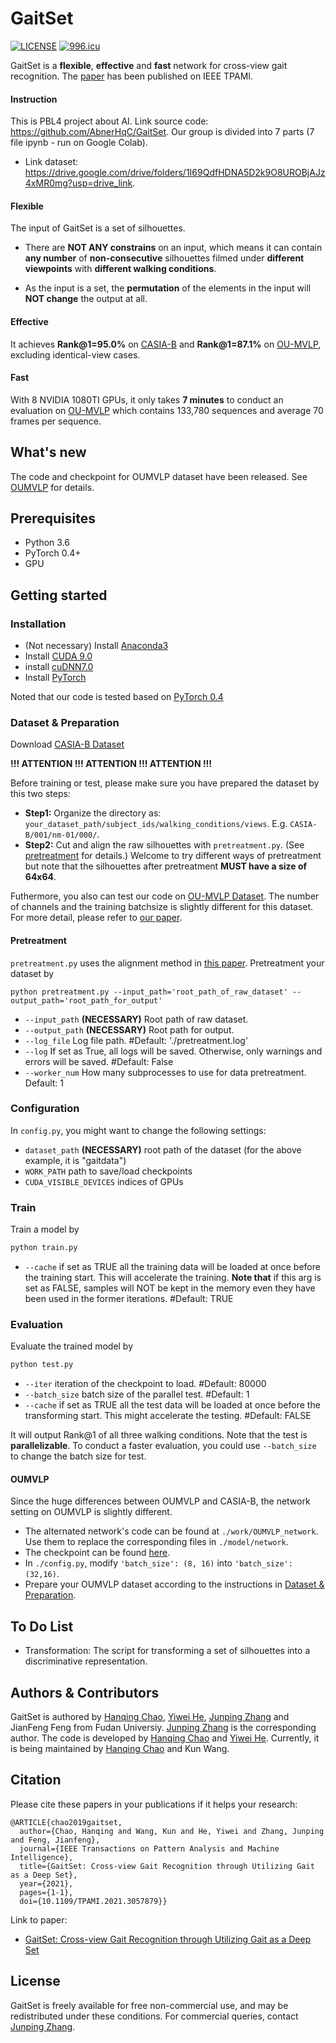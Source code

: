 # GaitSet

[![LICENSE](<https://img.shields.io/badge/license-NPL%20(The%20996%20Prohibited%20License)-blue.svg>)](https://github.com/996icu/996.ICU/blob/master/LICENSE)
[![996.icu](https://img.shields.io/badge/link-996.icu-red.svg)](https://996.icu)

GaitSet is a **flexible**, **effective** and **fast** network for cross-view gait recognition. The [paper](https://ieeexplore.ieee.org/document/9351667) has been published on IEEE TPAMI.

#### Instruction

This is PBL4 project about AI. Link source code: https://github.com/AbnerHqC/GaitSet. Our group is divided into 7 parts (7 file ipynb - run on Google Colab).

- Link dataset: https://drive.google.com/drive/folders/1I69QdfHDNA5D2k9O8UROBjAJz4xMR0mg?usp=drive_link.

#### Flexible

The input of GaitSet is a set of silhouettes.

- There are **NOT ANY constrains** on an input,
  which means it can contain **any number** of **non-consecutive** silhouettes filmed under **different viewpoints**
  with **different walking conditions**.

- As the input is a set, the **permutation** of the elements in the input
  will **NOT change** the output at all.

#### Effective

It achieves **Rank@1=95.0%** on [CASIA-B](http://www.cbsr.ia.ac.cn/english/Gait%20Databases.asp)
and **Rank@1=87.1%** on [OU-MVLP](http://www.am.sanken.osaka-u.ac.jp/BiometricDB/GaitMVLP.html),
excluding identical-view cases.

#### Fast

With 8 NVIDIA 1080TI GPUs, it only takes **7 minutes** to conduct an evaluation on
[OU-MVLP](http://www.am.sanken.osaka-u.ac.jp/BiometricDB/GaitMVLP.html) which contains 133,780 sequences
and average 70 frames per sequence.

## What's new

The code and checkpoint for OUMVLP dataset have been released.
See [OUMVLP](#oumvlp) for details.

## Prerequisites

- Python 3.6
- PyTorch 0.4+
- GPU

## Getting started

### Installation

- (Not necessary) Install [Anaconda3](https://www.anaconda.com/download/)
- Install [CUDA 9.0](https://developer.nvidia.com/cuda-90-download-archive)
- install [cuDNN7.0](https://developer.nvidia.com/cudnn)
- Install [PyTorch](http://pytorch.org/)

Noted that our code is tested based on [PyTorch 0.4](http://pytorch.org/)

### Dataset & Preparation

Download [CASIA-B Dataset](http://www.cbsr.ia.ac.cn/english/Gait%20Databases.asp)

**!!! ATTENTION !!! ATTENTION !!! ATTENTION !!!**

Before training or test, please make sure you have prepared the dataset
by this two steps:

- **Step1:** Organize the directory as:
  `your_dataset_path/subject_ids/walking_conditions/views`.
  E.g. `CASIA-B/001/nm-01/000/`.
- **Step2:** Cut and align the raw silhouettes with `pretreatment.py`.
  (See [pretreatment](#pretreatment) for details.)
  Welcome to try different ways of pretreatment but note that
  the silhouettes after pretreatment **MUST have a size of 64x64**.

Futhermore, you also can test our code on [OU-MVLP Dataset](http://www.am.sanken.osaka-u.ac.jp/BiometricDB/GaitMVLP.html).
The number of channels and the training batchsize is slightly different for this dataset.
For more detail, please refer to [our paper](https://arxiv.org/abs/1811.06186).

#### Pretreatment

`pretreatment.py` uses the alignment method in
[this paper](https://ipsjcva.springeropen.com/articles/10.1186/s41074-018-0039-6).
Pretreatment your dataset by

```
python pretreatment.py --input_path='root_path_of_raw_dataset' --output_path='root_path_for_output'
```

- `--input_path` **(NECESSARY)** Root path of raw dataset.
- `--output_path` **(NECESSARY)** Root path for output.
- `--log_file` Log file path. #Default: './pretreatment.log'
- `--log` If set as True, all logs will be saved.
  Otherwise, only warnings and errors will be saved. #Default: False
- `--worker_num` How many subprocesses to use for data pretreatment. Default: 1

### Configuration

In `config.py`, you might want to change the following settings:

- `dataset_path` **(NECESSARY)** root path of the dataset
  (for the above example, it is "gaitdata")
- `WORK_PATH` path to save/load checkpoints
- `CUDA_VISIBLE_DEVICES` indices of GPUs

### Train

Train a model by

```bash
python train.py
```

- `--cache` if set as TRUE all the training data will be loaded at once before the training start.
  This will accelerate the training.
  **Note that** if this arg is set as FALSE, samples will NOT be kept in the memory
  even they have been used in the former iterations. #Default: TRUE

### Evaluation

Evaluate the trained model by

```bash
python test.py
```

- `--iter` iteration of the checkpoint to load. #Default: 80000
- `--batch_size` batch size of the parallel test. #Default: 1
- `--cache` if set as TRUE all the test data will be loaded at once before the transforming start.
  This might accelerate the testing. #Default: FALSE

It will output Rank@1 of all three walking conditions.
Note that the test is **parallelizable**.
To conduct a faster evaluation, you could use `--batch_size` to change the batch size for test.

#### OUMVLP

Since the huge differences between OUMVLP and CASIA-B, the network setting on OUMVLP is slightly different.

- The alternated network's code can be found at `./work/OUMVLP_network`. Use them to replace the corresponding files in `./model/network`.
- The checkpoint can be found [here](https://1drv.ms/u/s!AurT2TsSKdxQuWN8drzIv_phTR5m?e=Gfbl3m).
- In `./config.py`, modify `'batch_size': (8, 16)` into `'batch_size': (32,16)`.
- Prepare your OUMVLP dataset according to the instructions in [Dataset & Preparation](#dataset--preparation).

## To Do List

- Transformation: The script for transforming a set of silhouettes into a discriminative representation.

## Authors & Contributors

GaitSet is authored by
[Hanqing Chao](https://www.linkedin.com/in/hanqing-chao-9aa42412b/),
[Yiwei He](https://www.linkedin.com/in/yiwei-he-4a6a6bbb/),
[Junping Zhang](http://www.pami.fudan.edu.cn/~jpzhang/)
and JianFeng Feng from Fudan Universiy.
[Junping Zhang](http://www.pami.fudan.edu.cn/~jpzhang/)
is the corresponding author.
The code is developed by
[Hanqing Chao](https://www.linkedin.com/in/hanqing-chao-9aa42412b/)
and [Yiwei He](https://www.linkedin.com/in/yiwei-he-4a6a6bbb/).
Currently, it is being maintained by
[Hanqing Chao](https://www.linkedin.com/in/hanqing-chao-9aa42412b/)
and Kun Wang.

## Citation

Please cite these papers in your publications if it helps your research:

```
@ARTICLE{chao2019gaitset,
  author={Chao, Hanqing and Wang, Kun and He, Yiwei and Zhang, Junping and Feng, Jianfeng},
  journal={IEEE Transactions on Pattern Analysis and Machine Intelligence},
  title={GaitSet: Cross-view Gait Recognition through Utilizing Gait as a Deep Set},
  year={2021},
  pages={1-1},
  doi={10.1109/TPAMI.2021.3057879}}
```

Link to paper:

- [GaitSet: Cross-view Gait Recognition through Utilizing Gait as a Deep Set](https://ieeexplore.ieee.org/document/9351667)

## License

GaitSet is freely available for free non-commercial use, and may be redistributed under these conditions.
For commercial queries, contact [Junping Zhang](http://www.pami.fudan.edu.cn/~jpzhang/).
